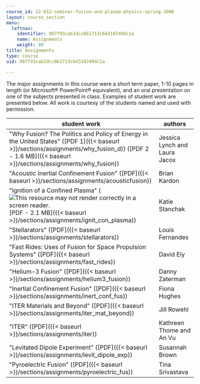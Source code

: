 ```yaml
---
course_id: 22-012-seminar-fusion-and-plasma-physics-spring-2006
layout: course_section
menu:
  leftnav:
    identifier: 907f93cab2dcc0b1713c6d318749dc1a
    name: Assignments
    weight: 40
title: Assignments
type: course
uid: 907f93cab2dcc0b1713c6d318749dc1a

---
```


The major assignments in this course were a short term paper, 1-10 pages in length (or Microsoft® PowerPoint® equivalent), and an oral presentation on one of the subjects presented in class. Examples of student work are presented below. All work is courtesy of the students named and used with permission.

| student work | authors |
| --- | --- |
| "Why Fusion? The Politics and Policy of Energy in the United States" ([PDF 1]({{< baseurl >}}/sections/assignments/why_fusion_d)) ([PDF 2 - 1.6 MB]({{< baseurl >}}/sections/assignments/why_fusion)) | Jessica Lynch and Laura Jacox |
| "Acoustic Inertial Confinement Fusion" ([PDF]({{< baseurl >}}/sections/assignments/acousticfusion)) | Brian Kardon |
| "Ignition of a Confined Plasma" (![This resource may not render correctly in a screen reader.](/images/inacessible.gif)[PDF - 2.1 MB]({{< baseurl >}}/sections/assignments/ignit_con_plasma)) | Katie Stanchak |
| "Stellarators" ([PDF]({{< baseurl >}}/sections/assignments/stellarators)) | Louis Fernandes |
| "Fast Rides: Uses of Fusion for Space Propulsion Systems" ([PDF]({{< baseurl >}}/sections/assignments/fast_rides)) | David Ely |
| "Helium-3 Fusion" ([PDF]({{< baseurl >}}/sections/assignments/helium3_fusion)) | Danny Zaterman |
| "Inertial Confinement Fusion" ([PDF]({{< baseurl >}}/sections/assignments/inert_conf_fus)) | Fiona Hughes |
| "ITER Materials and Beyond" ([PDF]({{< baseurl >}}/sections/assignments/iter_mat_beyond)) | Jill Rowehl |
| "ITER" ([PDF]({{< baseurl >}}/sections/assignments/iter)) | Kathreen Thome and An Vu |
| "Levitated Dipole Experiment" ([PDF]({{< baseurl >}}/sections/assignments/levit_dipole_exp)) | Susannah Brown |
| "Pyroelectric Fusion" ([PDF]({{< baseurl >}}/sections/assignments/pyroelectric_fus)) | Tina Srivastava